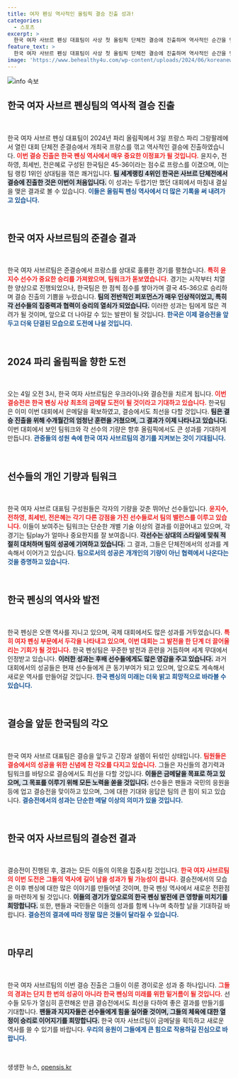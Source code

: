 ```yaml
---
title: 여자 펜싱 역사적인 올림픽 결승 진출 성과!
categories:
  - 스포츠
excerpt: >
  한국 여자 사브르 펜싱 대표팀이 사상 첫 올림픽 단체전 결승에 진출하며 역사적인 순간을 맞이했습니다! 프랑스를 꺾고 결승에서 우크라이나와 금메달 경쟁을 벌일 예정인데요, 그들의 뜨거운 도전이 궁금하다면 클릭하세요!
feature_text: >
  한국 여자 사브르 펜싱 대표팀이 사상 첫 올림픽 단체전 결승에 진출하며 역사적인 순간을 맞이했습니다! 프랑스를 꺾고 결승에서 우크라이나와 금메달 경쟁을 벌일 예정인데요, 그들의 뜨거운 도전이 궁금하다면 클릭하세요!
image: 'https://www.behealthy4u.com/wp-content/uploads/2024/06/koreanews.jpg'
---
```


<p><img src="https://www.behealthy4u.com/wp-content/uploads/2024/06/koreanews.jpg" alt="info 속보" /></p>

<h2 data-ke-size="size26">한국 여자 사브르 펜싱팀의 역사적 결승 진출</h2>

<p data-ke-size="size16">&nbsp;</p>

<p>한국 여자 사브르 펜싱 대표팀이 2024년 파리 올림픽에서 3일 프랑스 파리 그랑팔레에서 열린 대회 단체전 준결승에서 개최국 프랑스를 꺾고 역사적인 결승에 진출하였습니다. <b><span style="color: #ee2323;">이번 결승 진출은 한국 펜싱 역사에서 매우 중요한 이정표가 될 것입니다.</span></b> 윤지수, 전하영, 최세빈, 전은혜로 구성된 한국팀은 45-36이라는 점수로 프랑스를 이겼으며, 이는 팀 랭킹 1위인 상대팀을 꺾은 쾌거입니다. <b><span style="background-color: #21538527;">팀 세계랭킹 4위인 한국은 사브르 단체전에서 결승에 진출한 것은 이번이 처음입니다.</span></b> 이 성과는 두렵기만 했던 대회에서 마침내 결실을 맺은 결과로 볼 수 있습니다. <b><span style="color: #1a5490;">이들은 올림픽 펜싱 역사에서 더 많은 기록을 써 내려가고 있습니다.</span></b></p>

<p data-ke-size="size16">&nbsp;</p>

<h2 data-ke-size="size26">한국 여자 사브르팀의 준결승 결과</h2>

<p data-ke-size="size16">&nbsp;</p>

<p>한국 여자 사브르팀은 준결승에서 프랑스를 상대로 훌륭한 경기를 펼쳤습니다. <b><span style="color: #ee2323;">특히 윤지수 선수가 중요한 승리를 가져왔으며, 팀워크가 돋보였습니다.</span></b> 경기는 시작부터 치열한 양상으로 진행되었으나, 한국팀은 한 점씩 점수를 쌓아가며 결국 45-36으로 승리하며 결승 진출의 기쁨을 누렸습니다. <b><span style="background-color: #21538527;">팀의 전반적인 퍼포먼스가 매우 인상적이었고, 특히 각 선수들의 집중력과 협력이 승리의 열쇠가 되었습니다.</span></b> 이러한 성과는 팀에게 많은 격려가 될 것이며, 앞으로 더 나아갈 수 있는 발판이 될 것입니다. <b><span style="color: #1a5490;">한국은 이제 결승전을 앞두고 더욱 단결된 모습으로 도전에 나설 것입니다.</span></b></p>

<p data-ke-size="size16">&nbsp;</p>

<h2 data-ke-size="size26">2024 파리 올림픽을 향한 도전</h2>

<p data-ke-size="size16">&nbsp;</p>

<p>오는 4일 오전 3시, 한국 여자 사브르팀은 우크라이나와 결승전을 치르게 됩니다. <b><span style="color: #ee2323;">이번 결승전은 한국 펜싱 사상 최초의 금메달 도전이 될 것이라고 기대하고 있습니다.</span></b> 한국팀은 이미 이번 대회에서 은메달을 확보하였고, 결승에서도 최선을 다할 것입니다. <b><span style="background-color: #21538527;">팀은 결승 진출을 위해 수개월간의 엄청난 훈련을 거쳤으며, 그 결과가 이제 나타나고 있습니다.</span></b> 이번 대회에서 보인 팀워크와 각 선수의 기량은 향후 올림픽에서도 큰 성과를 기대하게 만듭니다. <b><span style="color: #1a5490;">관중들의 성원 속에 한국 여자 사브르팀의 경기를 지켜보는 것이 기대됩니다.</span></b></p>

<p data-ke-size="size16">&nbsp;</p>

<h2 data-ke-size="size26">선수들의 개인 기량과 팀워크</h2>

<p data-ke-size="size16">&nbsp;</p>

<p>한국 여자 사브르 대표팀 구성원들은 각자의 기량을 갖춘 뛰어난 선수들입니다. <b><span style="color: #ee2323;">윤지수, 전하영, 최세빈, 전은혜는 각기 다른 강점을 가진 선수들로서 팀의 밸런스를 이루고 있습니다.</span></b> 이들이 보여주는 팀워크는 단순한 개별 기술 이상의 결과를 이끌어내고 있으며, 각 경기는 팀play가 얼마나 중요한지를 잘 보여줍니다. <b><span style="background-color: #21538527;">각선수는 상대의 스타일에 맞춰 적절히 대처하며 팀의 성공에 기여하고 있습니다.</span></b> 그 결과, 그들은 단체전에서의 성과를 계속해서 이어가고 있습니다. <b><span style="color: #1a5490;">팀으로서의 성공은 개개인의 기량이 아닌 협력에서 나온다는 것을 증명하고 있습니다.</span></b></p>

<p data-ke-size="size16">&nbsp;</p>

<h2 data-ke-size="size26">한국 펜싱의 역사와 발전</h2>

<p data-ke-size="size16">&nbsp;</p>

<p>한국 펜싱은 오랜 역사를 지니고 있으며, 국제 대회에서도 많은 성과를 거두었습니다. <b><span style="color: #ee2323;">특히 여자 펜싱 부문에서 두각을 나타내고 있으며, 이번 대회는 그 발전을 한 단계 더 끌어올리는 기회가 될 것입니다.</span></b> 한국 펜싱팀은 꾸준한 발전과 훈련을 거듭하며 세계 무대에서 인정받고 있습니다. <b><span style="background-color: #21538527;">이러한 성과는 후배 선수들에게도 많은 영감을 주고 있습니다.</span></b> 과거 대회에서의 성공들은 현재 선수들에게 큰 동기부여가 되고 있으며, 앞으로도 계속해서 새로운 역사를 만들어갈 것입니다. <b><span style="color: #1a5490;">한국 펜싱의 미래는 더욱 밝고 희망적으로 바라볼 수 있습니다.</span></b></p>

<p data-ke-size="size16">&nbsp;</p>

<h2 data-ke-size="size26">결승을 앞둔 한국팀의 각오</h2>

<p data-ke-size="size16">&nbsp;</p>

<p>한국 여자 사브르 대표팀은 결승을 앞두고 긴장과 설렘이 뒤섞인 상태입니다. <b><span style="color: #ee2323;">팀원들은 결승에서의 성공을 위한 신념에 찬 각오를 다지고 있습니다.</span></b> 그들은 자신들의 경기력과 팀워크를 바탕으로 결승에서도 최선을 다할 것입니다. <b><span style="background-color: #21538527;">이들은 금메달을 목표로 하고 있으며, 그 목표를 이루기 위해 모든 노력을 쏟을 것입니다.</span></b> 선수들은 팬들과 국민의 응원을 등에 업고 결승전을 맞이하고 있으며, 그에 대한 기대와 응답은 팀의 큰 힘이 되고 있습니다. <b><span style="color: #1a5490;">결승전에서의 성과는 단순한 메달 이상의 의미가 있을 것입니다.</span></b> </p>

<p data-ke-size="size16">&nbsp;</p>

<h2 data-ke-size="size26">한국 여자 사브르팀의 결승전 결과</h2>

<p data-ke-size="size16">&nbsp;</p>

<p>결승전이 진행된 후, 결과는 모든 이들의 이목을 집중시킬 것입니다. <b><span style="color: #ee2323;">한국 여자 사브르팀의 이번 도전은 그들의 역사에 길이 남을 성과가 될 가능성이 큽니다.</span></b> 결승전에서의 모습은 이후 펜싱에 대한 많은 이야기를 만들어낼 것이며, 한국 펜싱 역사에서 새로운 전환점을 마련하게 될 것입니다. <b><span style="background-color: #21538527;">이들의 경기가 앞으로의 한국 펜싱 발전에 큰 영향을 미치기를 희망합니다.</span></b> 또한, 팬들과 국민들은 이들의 성과를 함께 나누며 축하할 날을 기대하길 바랍니다. <b><span style="color: #1a5490;">결승전의 결과에 따라 정말 많은 것들이 달라질 수 있습니다.</span></b></p>

<p data-ke-size="size16">&nbsp;</p>

<h2 data-ke-size="size26">마무리</h2>

<p data-ke-size="size16">&nbsp;</p>

<p>한국 여자 사브르팀의 이번 결승 진출은 그들이 이룬 경이로운 성과 중 하나입니다. <b><span style="color: #ee2323;">그들의 경과는 단지 한 번의 성공이 아니라 한국 펜싱의 미래를 위한 밑거름이 될 것입니다.</span></b> 선수들 모두가 열심히 훈련해온 만큼 결승전에서도 최선을 다하여 좋은 결과를 만들기를 기대합니다. <b><span style="background-color: #21538527;">팬들과 지지자들은 선수들에게 힘을 실어줄 것이며, 그들의 체육에 대한 열정이 승리로 이어지기를 희망합니다.</span></b> 한국 여자 사브르팀이 금메달을 획득하고 새로운 역사를 쓸 수 있기를 바랍니다. <b><span style="color: #1a5490;">우리의 응원이 그들에게 큰 힘으로 작용하길 진심으로 바랍니다.</span></b> </p>

<p data-ke-size="size16">&nbsp;</p>
생생한 뉴스, <a href="https://opensis.kr" rel="dofollow">opensis.kr</a>



